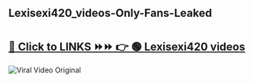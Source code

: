 
 ## Lexisexi420_videos-Only-Fans-Leaked

# <h2><a href="https://clipsfans.com/Lexisexi420_videos&ref=git">🔗 Click to LINKS ⏩⏩ 👉 🟢 Lexisexi420 videos </a></h2>

<a href="https://clipsfans.com/Lexisexi420_videos&ref=git" rel="nofollow" data-target="animated-image.originalLink"><img src="https://i.ibb.co.com/xMMVF88/686577567.gif" alt="Viral Video Original" style="max-width: 100%; display: inline-block;" data-target="animated-image.originalImage"></a>
